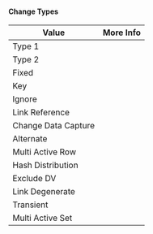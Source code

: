 #### Change Types

|Value|More Info|
|-|-|
| Type 1 ||
| Type 2 ||
| Fixed ||
| Key ||
| Ignore ||
| Link Reference ||
| Change Data Capture ||
| Alternate ||
| Multi Active Row ||
| Hash Distribution ||
| Exclude DV ||
| Link Degenerate ||
| Transient ||
| Multi Active Set ||
